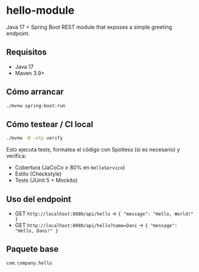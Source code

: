 # hello-module

Java 17 + Spring Boot REST module that exposes a simple greeting endpoint.

## Requisitos
- Java 17
- Maven 3.9+

## Cómo arrancar
```bash
./mvnw spring-boot:run
```

## Cómo testear / CI local
```bash
./mvnw -B -ntp verify
```
Esto ejecuta tests, formatea el código con Spotless (si es necesario) y verifica:
- Cobertura (JaCoCo ≥ 80% en `HelloService`)
- Estilo (Checkstyle)
- Tests (JUnit 5 + Mockito)


## Uso del endpoint
- GET `http://localhost:8080/api/hello` → `{ "message": "Hello, World!" }`
- GET `http://localhost:8080/api/hello?name=Dani` → `{ "message": "Hello, Dani!" }`

## Paquete base
`com.company.hello`
